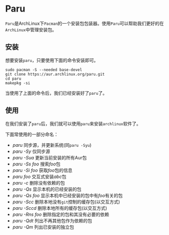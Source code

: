 # Paru

`Paru`是ArchLinux下`Pacman`的一个安装包包装器。使用`Paru`可以帮助我们更好的在`ArchLinux`中管理安装包。

## 安装

想要安装`paru`，只要使用下面的命令安装即可。
```shell
sudo pacman -S --needed base-devel
git clone https://aur.archlinux.org/paru.git
cd paru
makepkg -si
```
当使用了上面的命令后，我们已经安装好了`paru`了。

## 使用

在我们安装了`paru`后，我们就可以使用`paru`来安装`archlinux`软件了。

下面常使用的一部分命名：

- *paru* 同步源，并更新系统(同`paru -Syu`)
- *paru -Sy* 仅同步源
- *paru -Sua* 更新当前安装的所有Aur包
- *paru -Ss foo* 搜索*foo*包
- *paru -Si foo* 获取*foo*包的信息
- *paru foo* 交互式安装*abc*包
- *paru -c* 删除没有依赖的包
- *paru -Qs* 显示本机的已经安装的包
- *paru -Qs foo* 显示本机中已经安装的包中有*foo*有关的包
- *paru -Scc*  删除本地没有`git`控制的缓存包(以交互方式)
- *paru -Sccd*  删除本地所有的缓存包(以交互方式)
- *paru -Rns foo* 删除指定的包和其没有必要的依赖
- *paru -Qdt* 列出不再其他包作为依赖的包 
- *paru -Qm* 列出已安装的独立包